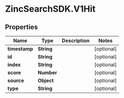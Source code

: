# ZincSearchSDK.V1Hit

## Properties

Name | Type | Description | Notes
------------ | ------------- | ------------- | -------------
**timestamp** | **String** |  | [optional] 
**id** | **String** |  | [optional] 
**index** | **String** |  | [optional] 
**score** | **Number** |  | [optional] 
**source** | **Object** |  | [optional] 
**type** | **String** |  | [optional] 


